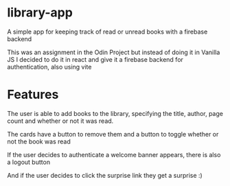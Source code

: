 # library-app

A simple app for keeping track of read or unread books with a firebase backend

This was an assignment in the Odin Project but instead of doing it in Vanilla JS I decided to do it in react and give it a firebase backend for authentication, also using vite



# Features

The user is able to add books to the library, specifying the title, author, page count and whether or not it was read.

The cards have a button to remove them and a button to toggle whether or not the book was read

If the user decides to authenticate a welcome banner appears, there is also a logout button

And if the user decides to click the surprise link they get a surprise :)

